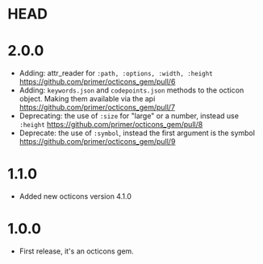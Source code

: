 # HEAD

# 2.0.0

- Adding: attr_reader for `:path, :options, :width, :height` https://github.com/primer/octicons_gem/pull/6
- Adding: `keywords.json` and `codepoints.json` methods to the octicon object. Making them available via the api https://github.com/primer/octicons_gem/pull/7
- Deprecating: the use of `:size` for "large" or a number, instead use `:height` https://github.com/primer/octicons_gem/pull/8
- Deprecate: the use of `:symbol`, instead the first argument is the symbol https://github.com/primer/octicons_gem/pull/9

# 1.1.0

- Added new octicons version 4.1.0

# 1.0.0

- First release, it's an octicons gem.
